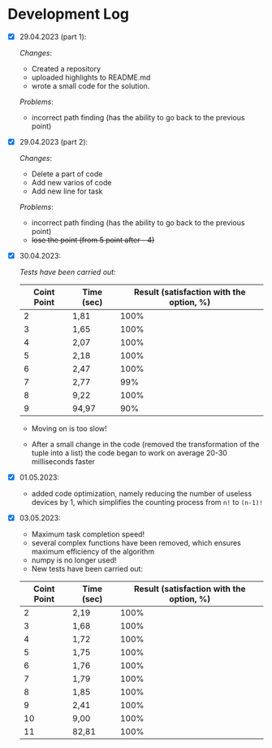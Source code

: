 # Development Log

- [x] 29.04.2023 (part 1):

    *Changes*:
    - Created a repository
    - uploaded highlights to README.md
    - wrote a small code for the solution.

    *Problems*:
    - incorrect path finding (has the ability to go back to the previous point)

- [x] 29.04.2023 (part 2):

    *Changes*:
    - Delete a part of code
    - Add new varios of code
    - Add new line for task

    *Problems*:
    - incorrect path finding (has the ability to go back to the previous point)
    - ~~lose the point (from 5 point after - 4)~~


- [x] 30.04.2023:

    *Tests have been carried out*:

    | Coint Point | Time (sec) | Result (satisfaction with the option, %)   |
    |-------|-----------|----------|
    | 2     |   1,81    | 100%   |
    | 3     |   1,65    | 100%   |
    | 4     |   2,07    | 100%   |
    | 5     |   2,18    |  100%  |
    | 6     |   2,47    |  100%  |
    | 7     |   2,77    |  99%   |
    | 8     |   9,22    |  100%  |
    | 9     |   94,97   |  90%   |

    - Moving on is too slow!

    - After a small change in the code (removed the transformation of the tuple into a list) the code began to work on average 20-30 milliseconds faster

- [x] 01.05.2023:

    - added code optimization, namely reducing the number of useless devices by 1, which simplifies the counting process from ```n!``` to ```(n-1)!```

- [x] 03.05.2023:

    - Maximum task completion speed!
    - several complex functions have been removed, which ensures maximum efficiency of the algorithm
    - numpy is no longer used!
    - New tests have been carried out:
    
    | Coint Point | Time (sec) | Result (satisfaction with the option, %)   |
    |-------|-----------|----------|
    | 2     |   2,19    |  100%  |
    | 3     |   1,68    |  100%  |
    | 4     |   1,72    |  100%  |
    | 5     |   1,75    |  100%  |
    | 6     |   1,76    |  100%  |
    | 7     |   1,79    |  100%  |
    | 8     |   1,85    |  100%  |
    | 9     |   2,41    |  100%  |
    | 10    |   9,00    |  100%  |
    | 11    |   82,81   |  100%  |

